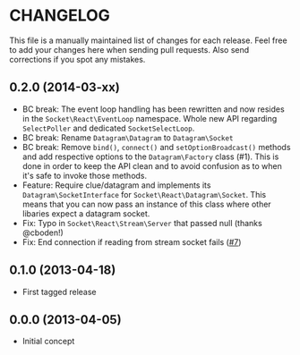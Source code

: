 # CHANGELOG

This file is a manually maintained list of changes for each release. Feel free
to add your changes here when sending pull requests. Also send corrections if
you spot any mistakes.

## 0.2.0 (2014-03-xx)

* BC break: The event loop handling has been rewritten and now resides in the
  `Socket\React\EventLoop` namespace. Whole new API regarding `SelectPoller`
  and dedicated `SocketSelectLoop`.
* BC break: Rename `Datagram\Datagram` to `Datagram\Socket`
* BC break: Remove `bind()`, `connect()` and `setOptionBroadcast()` methods and
  add respective options to the `Datagram\Factory` class (#1). This is done in
  order to keep the API clean and to avoid confusion as to when it's safe to
  invoke those methods.
* Feature: Require clue/datagram and implements its `Datagram\SocketInterface`
  for `Socket\React\Datagram\Socket`. This means that you can now pass an
  instance of this class where other libaries expect a datagram socket.
* Fix: Typo in `Socket\React\Stream\Server` that passed null (thanks @cboden!)
* Fix: End connection if reading from stream socket fails
  ([#7](https://github.com/clue/socket-react/pull/7))

## 0.1.0 (2013-04-18)

* First tagged release

## 0.0.0 (2013-04-05)

* Initial concept
